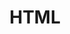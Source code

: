 ---
title: HTML
eleventyNavigation:
  title: HTML
  key: dg_extras_html
  parent: dg_extras
  order: 1
template: "../de/extras/html.md"
---
